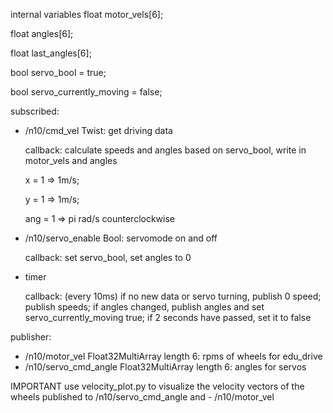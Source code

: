 internal variables
  float motor_vels[6];
  
  float angles[6];
  
  float last_angles[6];
  
  bool servo_bool = true;
  
  bool servo_currently_moving = false; 


subscribed:
- /n10/cmd_vel Twist: get driving data

  callback: calculate speeds and angles based on servo_bool, write in motor_vels and angles

  x = 1 => 1m/s;

  y = 1 => 1m/s;

  ang = 1 => pi rad/s counterclockwise
  
- /n10/servo_enable Bool: servomode on and off

  callback: set servo_bool, set angles to 0
  
- timer

  callback: (every 10ms) if no new data or servo turning, publish 0 speed; publish speeds; if angles changed, publish angles and set servo_currently_moving true; if 2 seconds have passed, set it to false

publisher:
- /n10/motor_vel Float32MultiArray length 6: rpms of wheels for edu_drive
- /n10/servo_cmd_angle Float32MultiArray length 6: angles for servos

IMPORTANT
use velocity_plot.py to visualize the velocity vectors of the wheels published to /n10/servo_cmd_angle and - /n10/motor_vel
